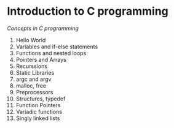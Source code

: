 # Introduction to C programming

*Concepts in C programming*

1. Hello World
2. Variables and if-else statements
3. Functions and nested loops
4. Pointers and Arrays
5. Recurssions
6. Static Libraries
7. argc and argv
8. malloc, free
9. Preprocessors
10. Structures, typedef
11. Function Pointers
12. Variadic functions
13. Singly linked lists

